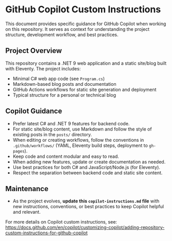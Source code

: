 # GitHub Copilot Custom Instructions

This document provides specific guidance for GitHub Copilot when working on this repository. It serves as context for understanding the project structure, development workflow, and best practices.

## Project Overview
This repository contains a .NET 9 web application and a static site/blog built with Eleventy. The project includes:
- Minimal C# web app code (see `Program.cs`)
- Markdown-based blog posts and documentation
- GitHub Actions workflows for static site generation and deployment
- Typical structure for a personal or technical blog

## Copilot Guidance
- Prefer latest C# and .NET 9 features for backend code.
- For static site/blog content, use Markdown and follow the style of existing posts in the `posts/` directory.
- When editing or creating workflows, follow the conventions in `.github/workflows/` (YAML, Eleventy build steps, deployment to `gh-pages`).
- Keep code and content modular and easy to read.
- When adding new features, update or create documentation as needed.
- Use best practices for both C# and JavaScript/Node.js (for Eleventy).
- Respect the separation between backend code and static site content.

## Maintenance
- As the project evolves, **update this `copilot-instructions.md` file** with new instructions, conventions, or best practices to keep Copilot helpful and relevant.

For more details on Copilot custom instructions, see: https://docs.github.com/en/copilot/customizing-copilot/adding-repository-custom-instructions-for-github-copilot